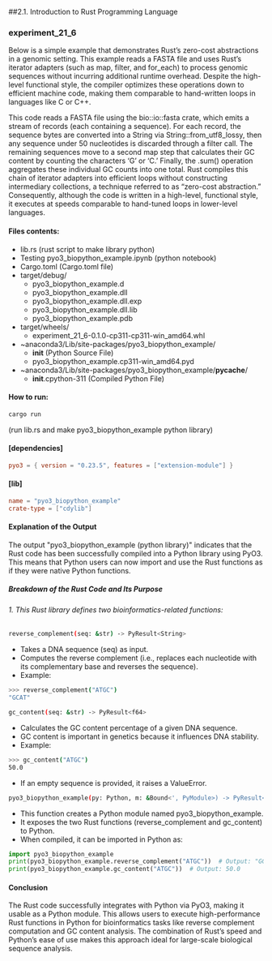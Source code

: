 ##2.1. Introduction to Rust Programming Language

### experiment_21_6

Below is a simple example that demonstrates Rust’s zero-cost abstractions in a genomic setting. This example reads a FASTA file and uses Rust’s iterator adapters (such as map, filter, and for_each) to process genomic sequences without incurring additional runtime overhead. Despite the high-level functional style, the compiler optimizes these operations down to efficient machine code, making them comparable to hand-written loops in languages like C or C++.

This code reads a FASTA file using the bio::io::fasta crate, which emits a stream of records (each containing a sequence). For each record, the sequence bytes are converted into a String via String::from_utf8_lossy, then any sequence under 50 nucleotides is discarded through a filter call. The remaining sequences move to a second map step that calculates their GC content by counting the characters ‘G’ or ‘C.’ Finally, the .sum() operation aggregates these individual GC counts into one total. Rust compiles this chain of iterator adapters into efficient loops without constructing intermediary collections, a technique referred to as “zero-cost abstraction.” Consequently, although the code is written in a high-level, functional style, it executes at speeds comparable to hand-tuned loops in lower-level languages.

#### Files contents:
* lib.rs (rust script to make library python)
* Testing pyo3_biopython_example.ipynb (python notebook)
* Cargo.toml (Cargo.toml file)
* target/debug/
  * pyo3_biopython_example.d
  * pyo3_biopython_example.dll
  * pyo3_biopython_example.dll.exp
  * pyo3_biopython_example.dll.lib
  * pyo3_biopython_example.pdb
* target/wheels/
  * experiment_21_6-0.1.0-cp311-cp311-win_amd64.whl
* ~anaconda3/Lib/site-packages/pyo3_biopython_example/
  * __init__ (Python Source File)
  * pyo3_biopython_example.cp311-win_amd64.pyd
* ~anaconda3/Lib/site-packages/pyo3_biopython_example/__pycache__/
  * __init__.cpython-311 (Compiled Python File)

#### How to run:

```powershell
cargo run 
```

(run lib.rs and make pyo3_biopython_example python library)
  
#### [dependencies]

```toml
pyo3 = { version = "0.23.5", features = ["extension-module"] }
```
#### [lib]

```toml
name = "pyo3_biopython_example"
crate-type = ["cdylib"]
```
#### Explanation of the Output
The output "pyo3_biopython_example (python library)" indicates that the Rust code has been successfully compiled into a Python library using PyO3. This means that Python users can now import and use the Rust functions as if they were native Python functions.

##### Breakdown of the Rust Code and Its Purpose

###### 1. This Rust library defines two bioinformatics-related functions:

```sh
reverse_complement(seq: &str) -> PyResult<String>
```

* Takes a DNA sequence (seq) as input.
* Computes the reverse complement (i.e., replaces each nucleotide with its complementary base and reverses the sequence).
* Example:

```sh
>>> reverse_complement("ATGC")
"GCAT"
```

```sh
gc_content(seq: &str) -> PyResult<f64>
```

* Calculates the GC content percentage of a given DNA sequence.
* GC content is important in genetics because it influences DNA stability.
* Example:

```sh
>>> gc_content("ATGC")
50.0
```

* If an empty sequence is provided, it raises a ValueError.

```sh
pyo3_biopython_example(py: Python, m: &Bound<', PyModule>) -> PyResult<()>
```

* This function creates a Python module named pyo3_biopython_example.
* It exposes the two Rust functions (reverse_complement and gc_content) to Python.
* When compiled, it can be imported in Python as:

```python
import pyo3_biopython_example
print(pyo3_biopython_example.reverse_complement("ATGC"))  # Output: "GCAT"
print(pyo3_biopython_example.gc_content("ATGC"))  # Output: 50.0
```

#### Conclusion
The Rust code successfully integrates with Python via PyO3, making it usable as a Python module.
This allows users to execute high-performance Rust functions in Python for bioinformatics tasks like reverse complement computation and GC content analysis.
The combination of Rust’s speed and Python’s ease of use makes this approach ideal for large-scale biological sequence analysis.










